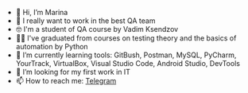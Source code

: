 - 👋 Hi, I’m Marina
- 🤩 I really want to work in the best QA team 
- 🤓 I'm a student of QA course by Vadim Ksendzov
- 👩‍🎓 I've graduated from courses on testing theory and the basics of automation by Python
- 🌱 I’m currently learning tools: GitBush, Postman, MySQL, PyCharm, YourTrack, VirtualBox, Visual Studio Code, Android Studio, DevTools
- 👀 I’m looking for my first work in IT
- 📫 How to reach me: <a href="https://t.me/umka2482"> Telegram </a>

<!---
9110242482/9110242482 is a ✨ special ✨ repository because its `README.md` (this file) appears on your GitHub profile.
You can click the Preview link to take a look at your changes.
--->
